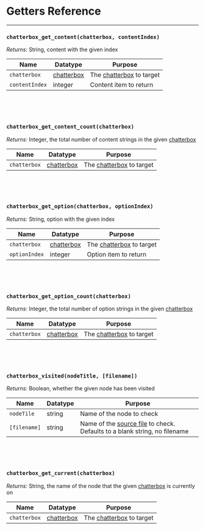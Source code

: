 # Getters Reference

---

### `chatterbox_get_content(chatterbox, contentIndex)`

*Returns:* String, content with the given index

|Name          |Datatype                  |Purpose                                 |
|--------------|--------------------------|----------------------------------------|
|`chatterbox`  |[chatterbox](concept-chatterboxes)|The [chatterbox](concept-chatterboxes) to target|
|`contentIndex`|integer                   |Content item to return                  |

&nbsp;

&nbsp;

### `chatterbox_get_content_count(chatterbox)`

*Returns:* Integer, the total number of content strings in the given [chatterbox](concept-chatterboxes)

|Name          |Datatype                  |Purpose                                 |
|--------------|--------------------------|----------------------------------------|
|`chatterbox`  |[chatterbox](concept-chatterboxes)|The [chatterbox](concept-chatterboxes) to target|

&nbsp;

&nbsp;

### `chatterbox_get_option(chatterbox, optionIndex)`

*Returns:* String, option with the given index

|Name         |Datatype                  |Purpose                                 |
|-------------|--------------------------|----------------------------------------|
|`chatterbox` |[chatterbox](concept-chatterboxes)|The [chatterbox](concept-chatterboxes) to target|
|`optionIndex`|integer                   |Option item to return                   |

&nbsp;

&nbsp;

### `chatterbox_get_option_count(chatterbox)`

*Returns:* Integer, the total number of option strings in the given [chatterbox](concept-chatterboxes)

|Name          |Datatype                  |Purpose                                 |
|--------------|--------------------------|----------------------------------------|
|`chatterbox`  |[chatterbox](concept-chatterboxes)|The [chatterbox](concept-chatterboxes) to target|

&nbsp;

&nbsp;

### `chatterbox_visited(nodeTitle, [filename])`

*Returns:* Boolean, whether the given node has been visited

|Name        |Datatype|Purpose                                                                                  |
|------------|--------|-----------------------------------------------------------------------------------------|
|`nodeTile`  |string  |Name of the node to check                                                                |
|`[filename]`|string  |Name of the [source file](concept-source-files) to check. Defaults to a blank string, no filename|

&nbsp;

&nbsp;

### `chatterbox_get_current(chatterbox)`

*Returns:* String, the name of the node that the given [chatterbox](concept-chatterboxes) is currently on

|Name          |Datatype                  |Purpose                                 |
|--------------|--------------------------|----------------------------------------|
|`chatterbox`  |[chatterbox](concept-chatterboxes)|The [chatterbox](concept-chatterboxes) to target|